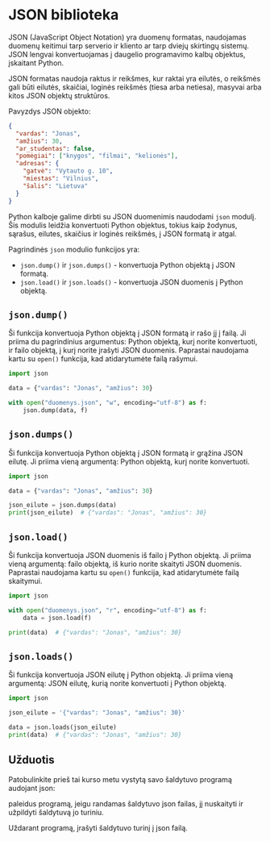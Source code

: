 # JSON biblioteka

JSON (JavaScript Object Notation) yra duomenų formatas, naudojamas duomenų keitimui tarp serverio ir kliento ar tarp dviejų skirtingų sistemų. JSON lengvai konvertuojamas į daugelio programavimo kalbų objektus, įskaitant Python.

JSON formatas naudoja raktus ir reikšmes, kur raktai yra eilutės, o reikšmės gali būti eilutės, skaičiai, loginės reikšmės (tiesa arba netiesa), masyvai arba kitos JSON objektų struktūros.

Pavyzdys JSON objekto:

```JSON
{
  "vardas": "Jonas",
  "amžius": 30,
  "ar_studentas": false,
  "pomėgiai": ["knygos", "filmai", "kelionės"],
  "adresas": {
    "gatvė": "Vytauto g. 10",
    "miestas": "Vilnius",
    "šalis": "Lietuva"
  }
}
```

Python kalboje galime dirbti su JSON duomenimis naudodami `json` modulį. Šis modulis leidžia konvertuoti Python objektus, tokius kaip žodynus, sąrašus, eilutes, skaičius ir loginės reikšmės, į JSON formatą ir atgal.

Pagrindinės `json` modulio funkcijos yra:

- `json.dump()` ir `json.dumps()` - konvertuoja Python objektą į JSON formatą.
- `json.load()` ir `json.loads()` - konvertuoja JSON duomenis į Python objektą.

## `json.dump()`

Ši funkcija konvertuoja Python objektą į JSON formatą ir rašo jį į failą. Ji priima du pagrindinius argumentus: Python objektą, kurį norite konvertuoti, ir failo objektą, į kurį norite įrašyti JSON duomenis. Paprastai naudojama kartu su `open()` funkcija, kad atidarytumėte failą rašymui.

```Python
import json

data = {"vardas": "Jonas", "amžius": 30}

with open("duomenys.json", "w", encoding="utf-8") as f:
    json.dump(data, f)
```

## `json.dumps()`

Ši funkcija konvertuoja Python objektą į JSON formatą ir grąžina JSON eilutę. Ji priima vieną argumentą: Python objektą, kurį norite konvertuoti.

```Python
import json

data = {"vardas": "Jonas", "amžius": 30}

json_eilute = json.dumps(data)
print(json_eilute)  # {"vardas": "Jonas", "amžius": 30}
```

## `json.load()`

Ši funkcija konvertuoja JSON duomenis iš failo į Python objektą. Ji priima vieną argumentą: failo objektą, iš kurio norite skaityti JSON duomenis. Paprastai naudojama kartu su `open()` funkcija, kad atidarytumėte failą skaitymui.

```Python
import json

with open("duomenys.json", "r", encoding="utf-8") as f:
    data = json.load(f)

print(data)  # {"vardas": "Jonas", "amžius": 30}
```

## `json.loads()`

Ši funkcija konvertuoja JSON eilutę į Python objektą. Ji priima vieną argumentą: JSON eilutę, kurią norite konvertuoti į Python objektą.

```Python
import json

json_eilute = '{"vardas": "Jonas", "amžius": 30}'

data = json.loads(json_eilute)
print(data)  # {"vardas": "Jonas", "amžius": 30}
```

## Užduotis

Patobulinkite prieš tai kurso metu vystytą savo šaldytuvo programą audojant json:

paleidus programą, jeigu randamas šaldytuvo json failas, jį nuskaityti ir užpildyti šaldytuvą jo turiniu.

Uždarant programą, įrašyti šaldytuvo turinį į json failą.
